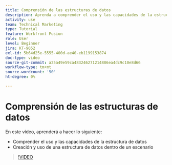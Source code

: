 ```yaml
---
title: Comprensión de las estructuras de datos
description: Aprenda a comprender el uso y las capacidades de la estructura de datos, y a crear y utilizar una estructura de datos dentro de un escenario, todo en [!DNL Adobe Workfront Fusion].
activity: use
team: Technical Marketing
type: Tutorial
feature: Workfront Fusion
role: User
level: Beginner
jira: KT-9052
exl-id: 5b64d25e-5555-400d-ae40-eb1199153874
doc-type: video
source-git-commit: a25a49e59ca483246271214886ea4dc9c10e8d66
workflow-type: tm+mt
source-wordcount: '50'
ht-degree: 0%

---
```


# Comprensión de las estructuras de datos

En este vídeo, aprenderá a hacer lo siguiente:

* Comprender el uso y las capacidades de la estructura de datos
* Creación y uso de una estructura de datos dentro de un escenario

>[!VIDEO](https://video.tv.adobe.com/v/335293/?quality=12&learn=on)
